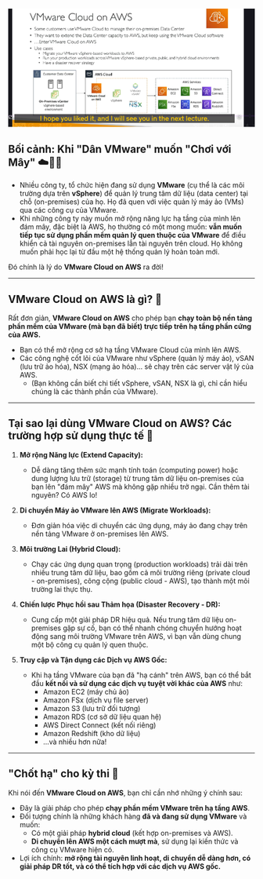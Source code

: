 ![1748794746643](image/VMware-aws/1748794746643.png)

## Bối cảnh: Khi "Dân VMware" muốn "Chơi với Mây" ☁️🤝🏢

- Nhiều công ty, tổ chức hiện đang sử dụng **VMware** (cụ thể là các môi trường dựa trên **vSphere**) để quản lý trung tâm dữ liệu (data center) tại chỗ (on-premises) của họ. Họ đã quen với việc quản lý máy ảo (VMs) qua các công cụ của VMware.
- Khi những công ty này muốn mở rộng năng lực hạ tầng của mình lên đám mây, đặc biệt là AWS, họ thường có một mong muốn: **vẫn muốn tiếp tục sử dụng phần mềm quản lý quen thuộc của VMware** để điều khiển cả tài nguyên on-premises lẫn tài nguyên trên cloud. Họ không muốn phải học lại từ đầu một hệ thống quản lý hoàn toàn mới.

Đó chính là lý do **VMware Cloud on AWS** ra đời!

---

## VMware Cloud on AWS là gì? 🤔

Rất đơn giản, **VMware Cloud on AWS** cho phép bạn **chạy toàn bộ nền tảng phần mềm của VMware (mà bạn đã biết) trực tiếp trên hạ tầng phần cứng của AWS.**

- Bạn có thể mở rộng cơ sở hạ tầng VMware Cloud của mình lên AWS.
- Các công nghệ cốt lõi của VMware như vSphere (quản lý máy ảo), vSAN (lưu trữ ảo hóa), NSX (mạng ảo hóa)... sẽ chạy trên các server vật lý của AWS.
  - (Bạn không cần biết chi tiết vSphere, vSAN, NSX là gì, chỉ cần hiểu chúng là các thành phần của VMware).

---

## Tại sao lại dùng VMware Cloud on AWS? Các trường hợp sử dụng thực tế 🌟

1. **Mở rộng Năng lực (Extend Capacity):**

   - Dễ dàng tăng thêm sức mạnh tính toán (computing power) hoặc dung lượng lưu trữ (storage) từ trung tâm dữ liệu on-premises của bạn lên "đám mây" AWS mà không gặp nhiều trở ngại. Cần thêm tài nguyên? Có AWS lo!

2. **Di chuyển Máy ảo VMware lên AWS (Migrate Workloads):**

   - Đơn giản hóa việc di chuyển các ứng dụng, máy ảo đang chạy trên nền tảng VMware ở on-premises lên AWS.

3. **Môi trường Lai (Hybrid Cloud):**

   - Chạy các ứng dụng quan trọng (production workloads) trải dài trên nhiều trung tâm dữ liệu, bao gồm cả môi trường riêng (private cloud - on-premises), công cộng (public cloud - AWS), tạo thành một môi trường lai thực thụ.

4. **Chiến lược Phục hồi sau Thảm họa (Disaster Recovery - DR):**

   - Cung cấp một giải pháp DR hiệu quả. Nếu trung tâm dữ liệu on-premises gặp sự cố, bạn có thể nhanh chóng chuyển hướng hoạt động sang môi trường VMware trên AWS, vì bạn vẫn dùng chung một bộ công cụ quản lý quen thuộc.

5. **Truy cập và Tận dụng các Dịch vụ AWS Gốc:**

   - Khi hạ tầng VMware của bạn đã "hạ cánh" trên AWS, bạn có thể bắt đầu **kết nối và sử dụng các dịch vụ tuyệt vời khác của AWS** như:
     - Amazon EC2 (máy chủ ảo)
     - Amazon FSx (dịch vụ file server)
     - Amazon S3 (lưu trữ đối tượng)
     - Amazon RDS (cơ sở dữ liệu quan hệ)
     - AWS Direct Connect (kết nối riêng)
     - Amazon Redshift (kho dữ liệu)
     - ...và nhiều hơn nữa!

---

## "Chốt hạ" cho kỳ thi 📝

Khi nói đến **VMware Cloud on AWS**, bạn chỉ cần nhớ những ý chính sau:

- Đây là giải pháp cho phép **chạy phần mềm VMware trên hạ tầng AWS**.
- Đối tượng chính là những khách hàng **đã và đang sử dụng VMware** và muốn:
  - Có một giải pháp **hybrid cloud** (kết hợp on-premises và AWS).
  - **Di chuyển lên AWS một cách mượt mà**, sử dụng lại kiến thức và công cụ VMware hiện có.
- Lợi ích chính: **mở rộng tài nguyên linh hoạt, di chuyển dễ dàng hơn, có giải pháp DR tốt, và có thể tích hợp với các dịch vụ AWS gốc.**
